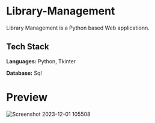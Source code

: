 # Library-Management

Library Management is a Python based Web applicationn.

## Tech Stack

**Languages:** Python, Tkinter  

**Database:** Sql

# Preview
![Screenshot 2023-12-01 105508](https://github.com/chaitu14345/Library-Management/assets/140838931/2d9c164f-6aa8-4758-8a1d-18d0f4e28a47)
